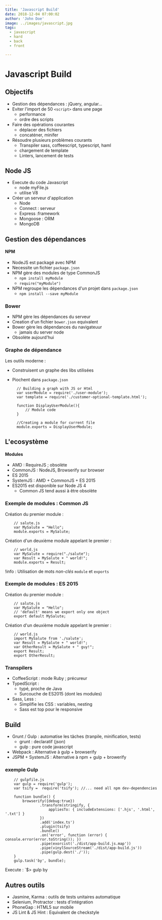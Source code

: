 ```yaml
---
title: 'Javascript Build'
date: 2018-12-04 07:00:02
author: 'John Doe'
image: ../images/javascript.jpg
tags:
  - javascript
  - hard
  - back
  - front

---
```


Javascript Build
=====

Objectifs
-----

* Gestion des dépendances : jQuery, angular...
* Eviter l'import de 50 `<script>` dans une page
    - performance
    - ordre des scripts
* Faire des opérations courantes
    - déplacer des fichiers
    - concaténer, minifer
* Résoudre plusieurs problèmes courants
    - Transpiler sass, coffeescript, typescript, haml
    - chargement de template
    - Linters, lancement de tests
    


Node JS
----

* Execute du code Javascript
	- node myFile.js
	- utilise V8
* Créer un serveur d'application
	- Node
	- Connect : serveur
	- Express :framework
	- Mongoose : ORM
	- MongoDB

Gestion des dépendances
---

#### NPM 

* NodeJS est packagé avec NPM
* Necessite un fichier `package.json`
* NPM gère des modules de type CommonJS
	- `npm install myModule`
	- `require("myModule")`
* NPM regroupe les dépendances d'un projet dans `package.json`
	- `npm install --save myModule`

### Bower

* NPM gère les dépendances du serveur
* Creation d'un fichier `bower.json` equivalent
* Bower gère les dépendances du navigateuur
    - jamais du server node
* Obsolète aujourd'hui

### Graphe de dépendance

Les outils moderne :

- Construisent un graphe des libs utilisées
- Piochent dans `package.json`


        // Building a graph with JS or Html
        var userModule = require('./user-module');
        var template = require('./customer-optional-template.html');
        
        function DisplayUserModule(){
            // Module code
        }
        
        //Creating a module for current file
        module.exports = DisplayUserModule;




L'ecosystème
---


#### Modules


* AMD : RequireJS ; obsolète
* CommonJS : NodeJS, Browserify sur browser
* ES 2015
* SystemJS : AMD + CommonJS + ES 2015
* ES2015 est disponible sur Node JS 4
    - Common JS tend aussi à être obsolète
    
    
### Exemple de modules : Common JS


Création du premier module :

        // salute.js
        var MySalute = "Hello";
        module.exports = MySalute;
        
Création d'un deuxième module appelant le premier :
        
        // world.js
        var MySalute = require("./salute");
        var Result = MySalute + " world!";
        module.exports = Result;

!info : Utilisation de mots *non-clés* `module` et `exports`
 
### Exemple de modules : ES 2015



Création du premier module :

        // salute.js
        var MySalute = "Hello";
        // 'default' means we export only one object
        export default MySalute;
        
Création d'un deuxième module appelant le premier :
        
        // world.js
        import MySalute from './salute';
        var Result = MySalute + " world!";
        var OtherResult = MySalute + " guy!";
        export Result;
        export OtherResult;

### Transpilers

* CoffeeScript : mode Ruby ; précureur
* TypedScript : 
    - typé, proche de Java
    - Surcouche de ES2015 (dont les modules)
* Sass, Less : 
    - Simplifie les CSS : variables, nesting
    - Sass est top pour le responsive
    
Build
----

* Grunt / Gulp : automatise les tâches (tranpile, minification, tests)
    - grunt : declaratif (json)
    - gulp : pure code javascript
* Webpack : Alternative à gulp + browserify
* JSPM + SystemJS : Alternative à npm + gulp + browerify


### exemple Gulp

        // gulpfile.js
        var gulp = require('gulp');
        var tsify =  require('tsify'); //... need all npm dev-dependencies
        
        function bundle() {
            browserify({debug:true})
                    .transform(stringify, {
                        appliesTo: { includeExtensions: ['.hjs', '.html', '.txt'] }
                    })
                    .add('index.ts')
                    .plugin(tsify)
                    .bundle()
                    .on('error', function (error) { console.error(error.toString()); })
                    .pipe(exorcist('./dist/app-build.js.map'))
                    .pipe(vinylSourceStream('./dist/app-build.js'))
                    .pipe(gulp.dest('./'));
        }
        gulp.task('by', bundle);
        
        
Execute : `$> gulp by   
            

Autres outils
----

* Jasmine, Karma : outils de tests unitaires automatique
* Selenium, Protractor : tests d'intégration
* PhoneGap : HTML5 sur mobile
* JS Lint & JS Hint : Equivalent de checkstyle
